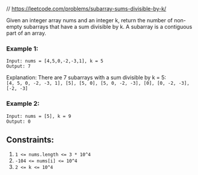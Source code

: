 
// https://leetcode.com/problems/subarray-sums-divisible-by-k/

Given an integer array nums and an integer k, return the number of non-empty subarrays that have a sum divisible by k.
A subarray is a contiguous part of an array.

### Example 1:
```text
Input: nums = [4,5,0,-2,-3,1], k = 5
Output: 7
```
Explanation: There are 7 subarrays with a sum divisible by k = 5:   
`[4, 5, 0, -2, -3, 1], [5], [5, 0], [5, 0, -2, -3], [0], [0, -2, -3], [-2, -3]`

### Example 2:
```text
Input: nums = [5], k = 9
Output: 0
```


## Constraints:

1. `1 <= nums.length <= 3 * 10^4`
1. `-104 <= nums[i] <= 10^4`
1. `2 <= k <= 10^4`